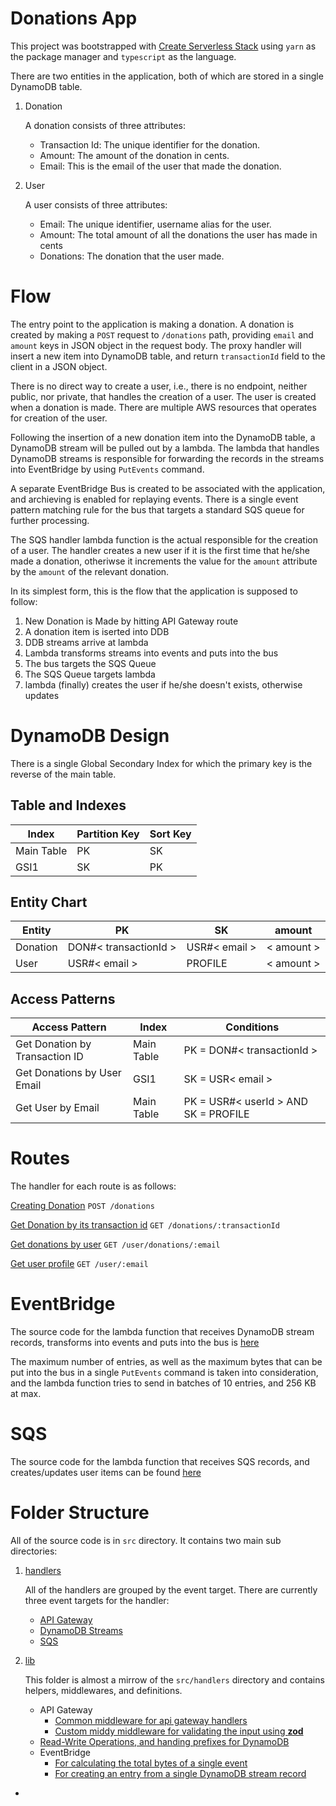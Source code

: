 # Donations App

This project was bootstrapped with [Create Serverless Stack](https://docs.serverless-stack.com/packages/create-serverless-stack) using `yarn` as the package manager and `typescript` as the language.

There are two entities in the application, both of which are stored in a single DynamoDB table.
1. Donation
   
   A donation consists of three attributes:
   - Transaction Id: The unique identifier for the donation.
   - Amount: The amount of the donation in cents.
   - Email: This is the email of the user that made the donation.

2. User
   
   A user consists of three attributes:
   - Email: The unique identifier, username alias for the user.
   - Amount: The total amount of all the donations the user has made in cents
   - Donations: The donation that the user made.

# Flow

The entry point to the application is making a donation. A donation is created by making a `POST` request to `/donations` path, providing `email` and `amount` keys in JSON object in the request body. The proxy handler will insert a new item into DynamoDB table, and return `transactionId` field to the client in a JSON object.

There is no direct way to create a user, i.e., there is no endpoint, neither public, nor private, that handles the creation of a user.
The user is created when a donation is made. There are multiple AWS resources that operates for creation of the user.

Following the insertion of a new donation item into the DynamoDB table, a DynamoDB stream will be pulled out by a lambda. The lambda that handles DynamoDB streams is responsible for forwarding the records in the streams into EventBridge by using `PutEvents` command.

A separate EventBridge Bus is created to be associated with the application, and archieving is enabled for replaying events. There is a single event pattern matching rule for the bus that targets a standard SQS queue for further processing.

The SQS handler lambda function is the actual responsible for the creation of a user. The handler creates a new user if it is the first time that he/she made a donation, otheriwse it increments the value for the `amount` attribute by the `amount` of the relevant donation.

In its simplest form, this is the flow that the application is supposed to follow:

1. New Donation is Made by hitting API Gateway route
2. A donation item is iserted into DDB
3. DDB streams arrive at lambda
4. Lambda transforms streams into events and puts into the bus
5. The bus targets the SQS Queue
6. The SQS Queue targets lambda
7. lambda (finally) creates the user if he/she doesn't exists, otherwise updates

# DynamoDB Design
There is a single Global Secondary Index for which the primary key is the reverse of the main table.
## Table and Indexes

| Index      | Partition Key | Sort Key |
| ---------- | ------------- | -------- |
| Main Table | PK            | SK       |
| GSI1       | SK            | PK       |


## Entity Chart

| Entity   | PK                    | SK            | amount     |
| -------- | --------------------- | ------------- | ---------- |
| Donation | DON#< transactionId > | USR#< email > | < amount > |
| User     | USR#< email >         | PROFILE       | < amount > |

## Access Patterns
| Access Pattern                 | Index      | Conditions                           |
| ------------------------------ | ---------- | ------------------------------------ |
| Get Donation by Transaction ID | Main Table | PK = DON#< transactionId >           |
| Get Donations by User Email    | GSI1       | SK = USR< email >                    |
| Get User by Email              | Main Table | PK = USR#< userId > AND SK = PROFILE |


# Routes
The handler for each route is as follows:

[Creating Donation](src/handlers/apiGateway/createDonation/index.ts) `POST /donations`

[Get Donation by its transaction id](src/handlers/apiGateway/getDonation/index.ts) `GET /donations/:transactionId`

[Get donations by user](src/handlers/apiGateway/getDonationsByUser/index.ts) `GET /user/donations/:email`

[Get user profile](src/handlers/apiGateway/getUser/index.ts) `GET /user/:email`

# EventBridge
The source code for the lambda function that receives DynamoDB stream records, transforms into events and puts into the bus is [here](src/handlers/dynamoDB/eventBridge-fanout/index.ts)

The maximum number of entries, as well as the maximum bytes that can be put into the bus in a single `PutEvents` command is taken into consideration, and the lambda function tries to send in batches of 10 entries, and 256 KB at max.

# SQS
The source code for the lambda function that receives SQS records, and creates/updates user items can be found [here](src/handlers/sqs/upsertUser/index.ts)

# Folder Structure
All of the source code is in `src` directory. It contains two main sub directories:
1. [handlers](src/handlers)
   
   All of the handlers are grouped by the event target. There are currently three event targets for the handler:
   - [API Gateway](src/handlers/apiGateway)
   - [DynamoDB Streams](src/handlers/dynamoDB)
   - [SQS](src/handlers/sqs)
2. [lib](src/lib)
   
   This folder is almost a mirrow of the `src/handlers` directory and contains helpers, middlewares, and definitions.
   - API Gateway
     - [Common middleware for api gateway handlers](src/lib/apiGateway/middyfy.ts)
     - [Custom middy middleware for validating the input using **zod**](src/lib/apiGateway/inputValidator.ts)
   - [Read-Write Operations, and handing prefixes for DynamoDB](src/lib/dynamoDB)
   - EventBridge
     - [For calculating the total bytes of a single event](src/lib/eventBridge/calculateEntrySizeFor.ts)
     - [For creating an entry from a single DynamoDB stream record](src/lib/eventBridge/createEntryFrom.ts)
- 